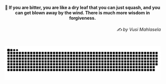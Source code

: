 <h4 align="center">
  💭 If you are bitter, you are like a dry leaf that you can just squash, and you can get blown away by the wind. There is much more wisdom in forgiveness.
  <h6 align="right">
    <i>
      ✍️ by Vusi Mahlasela
    </i>
  </h6>
</h4>

#

<picture>
  <source media="(prefers-color-scheme: dark)" srcset="https://raw.githubusercontent.com/sakshiagrwal/sakshiagrwal/output/github-snake-dark.svg">
  <source media="(prefers-color-scheme: light)" srcset="https://raw.githubusercontent.com/sakshiagrwal/sakshiagrwal/output/github-snake.svg">
  <img alt="snk" src="https://raw.githubusercontent.com/sakshiagrwal/sakshiagrwal/output/github-snake.svg">
</picture>
